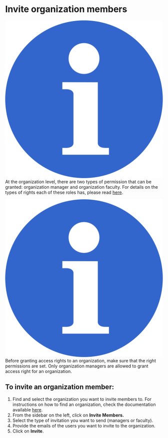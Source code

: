# Invite organization members

![](../../.gitbook/assets/info_simple.svg.png)At the organization level, there are two types of permission that can be granted: organization manager and organization faculty. For details on the types of rights each of these roles has, please read [here](../../data-organization/organizations.md).

![](../../.gitbook/assets/info_simple.svg.png)Before granting access rights to an organization, make sure that the right permissions are set. Only organization managers are allowed to grant access right for an organization.

## **To invite an organization member:**

1. Find and select the organization you want to invite members to. For instructions on how to find an organization, check the documentation available [here](../find-objects-in-nuvolos/find-an-organization.md). 
2. From the sidebar on the left, click on **Invite Members.** 
3. Select the type of invitation you want to send \(managers or faculty\). 
4. Provide the emails of the users you want to invite to the organization. 
5. Click on **Invite**.

